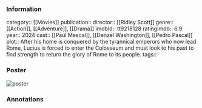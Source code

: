 ### Information
category:: [[Movies]]
publication:: 
director:: [[Ridley Scott]]
genre:: [[Action]], [[Adventure]], [[Drama]]
imdbId:: tt9218128
ratingImdb:: 6.9
year:: 2024
cast:: [[Paul Mescal]], [[Denzel Washington]], [[Pedro Pascal]]
plot:: After his home is conquered by the tyrannical emperors who now lead Rome, Lucius is forced to enter the Colosseum and must look to his past to find strength to return the glory of Rome to its people.
tags::


### Poster
![poster](https://m.media-amazon.com/images/M/MV5BMWYzZTM5ZGQtOGE5My00NmM2LWFlMDEtMGNjYjdmOWM1MzA1XkEyXkFqcGc@._V1_SX300.jpg)


### Annotations
